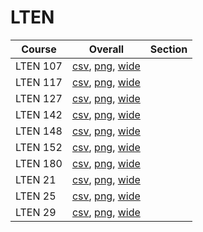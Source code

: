 # LTEN

| Course | Overall | Section |
| ------ | ------- | ------- |
| LTEN 107 | [csv](https://github.com/UCSD-Historical-Enrollment-Data/2022Fall/blob/main/overall/LTEN%20107.csv), [png](https://raw.githubusercontent.com/UCSD-Historical-Enrollment-Data/2022Fall/main/plot_overall/LTEN%20107.png), [wide](https://raw.githubusercontent.com/UCSD-Historical-Enrollment-Data/2022Fall/main/plot_overall_wide/LTEN%20107.png) |  |
| LTEN 117 | [csv](https://github.com/UCSD-Historical-Enrollment-Data/2022Fall/blob/main/overall/LTEN%20117.csv), [png](https://raw.githubusercontent.com/UCSD-Historical-Enrollment-Data/2022Fall/main/plot_overall/LTEN%20117.png), [wide](https://raw.githubusercontent.com/UCSD-Historical-Enrollment-Data/2022Fall/main/plot_overall_wide/LTEN%20117.png) |  |
| LTEN 127 | [csv](https://github.com/UCSD-Historical-Enrollment-Data/2022Fall/blob/main/overall/LTEN%20127.csv), [png](https://raw.githubusercontent.com/UCSD-Historical-Enrollment-Data/2022Fall/main/plot_overall/LTEN%20127.png), [wide](https://raw.githubusercontent.com/UCSD-Historical-Enrollment-Data/2022Fall/main/plot_overall_wide/LTEN%20127.png) |  |
| LTEN 142 | [csv](https://github.com/UCSD-Historical-Enrollment-Data/2022Fall/blob/main/overall/LTEN%20142.csv), [png](https://raw.githubusercontent.com/UCSD-Historical-Enrollment-Data/2022Fall/main/plot_overall/LTEN%20142.png), [wide](https://raw.githubusercontent.com/UCSD-Historical-Enrollment-Data/2022Fall/main/plot_overall_wide/LTEN%20142.png) |  |
| LTEN 148 | [csv](https://github.com/UCSD-Historical-Enrollment-Data/2022Fall/blob/main/overall/LTEN%20148.csv), [png](https://raw.githubusercontent.com/UCSD-Historical-Enrollment-Data/2022Fall/main/plot_overall/LTEN%20148.png), [wide](https://raw.githubusercontent.com/UCSD-Historical-Enrollment-Data/2022Fall/main/plot_overall_wide/LTEN%20148.png) |  |
| LTEN 152 | [csv](https://github.com/UCSD-Historical-Enrollment-Data/2022Fall/blob/main/overall/LTEN%20152.csv), [png](https://raw.githubusercontent.com/UCSD-Historical-Enrollment-Data/2022Fall/main/plot_overall/LTEN%20152.png), [wide](https://raw.githubusercontent.com/UCSD-Historical-Enrollment-Data/2022Fall/main/plot_overall_wide/LTEN%20152.png) |  |
| LTEN 180 | [csv](https://github.com/UCSD-Historical-Enrollment-Data/2022Fall/blob/main/overall/LTEN%20180.csv), [png](https://raw.githubusercontent.com/UCSD-Historical-Enrollment-Data/2022Fall/main/plot_overall/LTEN%20180.png), [wide](https://raw.githubusercontent.com/UCSD-Historical-Enrollment-Data/2022Fall/main/plot_overall_wide/LTEN%20180.png) |  |
| LTEN 21 | [csv](https://github.com/UCSD-Historical-Enrollment-Data/2022Fall/blob/main/overall/LTEN%2021.csv), [png](https://raw.githubusercontent.com/UCSD-Historical-Enrollment-Data/2022Fall/main/plot_overall/LTEN%2021.png), [wide](https://raw.githubusercontent.com/UCSD-Historical-Enrollment-Data/2022Fall/main/plot_overall_wide/LTEN%2021.png) |  |
| LTEN 25 | [csv](https://github.com/UCSD-Historical-Enrollment-Data/2022Fall/blob/main/overall/LTEN%2025.csv), [png](https://raw.githubusercontent.com/UCSD-Historical-Enrollment-Data/2022Fall/main/plot_overall/LTEN%2025.png), [wide](https://raw.githubusercontent.com/UCSD-Historical-Enrollment-Data/2022Fall/main/plot_overall_wide/LTEN%2025.png) |  |
| LTEN 29 | [csv](https://github.com/UCSD-Historical-Enrollment-Data/2022Fall/blob/main/overall/LTEN%2029.csv), [png](https://raw.githubusercontent.com/UCSD-Historical-Enrollment-Data/2022Fall/main/plot_overall/LTEN%2029.png), [wide](https://raw.githubusercontent.com/UCSD-Historical-Enrollment-Data/2022Fall/main/plot_overall_wide/LTEN%2029.png) |  |
